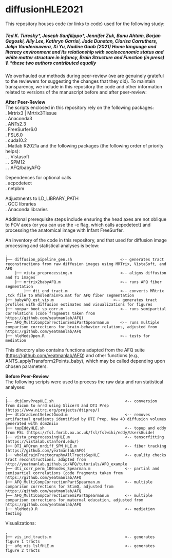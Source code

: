 # diffusionHLE2021

This repository houses code (or links to code) used for the following study:

##### *Ted K. Turesky\*, Joseph Sanfilippo\*, Jennifer Zuk, Banu Ahtam, Borjan Gagoski, Ally Lee, Kathryn Garrisi, Jade Dunstan, Clarisa Carruthers, Jolijn Vanderauwera, Xi Yu, Nadine Gaab (2021) Home language and literacy environment and its relationship with socioeconomic status and white matter structure in infancy, Brain Structure and Function (in press)*   \\\  \*these two authors contributed equally

We overhauled our methods during peer-review (we are genuinely grateful to the reviewers for suggesting the changes that they did). To maintain transparency, we include in this repository the code and other information related to versions of the manuscript before and after peer-review:

**After Peer-Review**  
The scripts enclosed in this repository rely on the following packages:  
. Mrtrix3 | Mrtrix3Tissue  
. Anaconda3  
. ANTs2.3  
. FreeSurfer6.0  
. FSL6.0  
. cuda10.2  
. Matlab R2021a and the following packages (the following order of priority helps):  
. . Vistasoft  
. . SPM12  
. . AFQ/babyAFQ  

Dependences for optional calls  
. acpcdetect  
. netpbm  

Adjustments to LD_LIBRARY_PATH  
. GCC libraries  
. Anaconda libraries  

Additional prerequisite steps include ensuring the head axes are not oblique to FOV axes (or you can use the -c flag, which calls acpcdetect) and processing the anatomical image with Infant FreeSurfer.

An inventory of the code in this repository, and that used for diffusion image processing and statistical analyses is below:

    .
    ├── diffusion_pipeline_gen.sh                     <-- generates tract reconstructions from raw diffusion images using MRTrix, VistaSoft, and AFQ
        ├── vista_preprocessing.m                     <-- aligns diffusion and T1 images
        ├── mrtrix2babyAFQ.m                          <-- runs AFQ fiber segmentation
            ├── dti_end_tract.m                       <-- converts MRtrix .tck file to WholeBrainFG.mat for AFQ fiber segmentation
    ├── babyAFQ_est_vis.m                          <-- generates tract profiles with diffusion estimates and visualizations for figures
    ├── nonpar_boot_sp_corr.m                         <-- runs semipartial correlations (code fragments taken from https://github.com/yeatmanlab/AFQ) 
    ├── AFQ_MultiCompCorrectionSemiPartSpearman.m     <-- runs multiple comparison corrections for brain-behavior relations, adjusted from https://github.com/yeatmanlab/AFQ
    ├── hleMedsOpen.R                                 <-- tests for mediation

This directory also contains functions adapted from the AFQ suite (https://github.com/yeatmanlab/AFQ) and other functions (e.g., ANTS_applyTransform2Points_baby), which may be called depending upon chosen parameters.

**Before Peer-Review**  
The following scripts were used to process the raw data and run statistical analyses:

    .
    ├── dtiConvPrepHLE.sh                               <-- conversion from dicom to nrrd using Slicer4 and DTI Prep (https://www.nitrc.org/projects/dtiprep/)
    ├── dtiGradientSelectGood.m                         <-- removes artifactual gradients identified by DTI Prep. New 4D diffusion volumes generated with dcm2niix
    ├── topEddyHLE.sh                                   <-- topup and eddy from FSL (https://fsl.fmrib.ox.ac.uk/fsl/fslwiki/eddy/UsersGuide)  
    ├── vista_preprocessingHLE.m                        <-- tensorfitting (https://vistalab.stanford.edu/)
    ├── DTI_AFQrun_mrdiff_SPM_HLE.m                     <-- fiber tracking (https://github.com/yeatmanlab/AFQ)
    ├── wholeBrainTractographyAllTractsSepHLE           <-- quality checks tract reconstructions. adapted from http://yeatmanlab.github.io/AFQ/tutorials/AFQ_example
    ├── dti_corr_perm_100nodes_Spearman.m               <-- partial and semipartial correlations (code fragments taken from https://github.com/yeatmanlab/AFQ 
    ├── AFQ_MultiCompCorrectionPartSpearman.m           <-- multiple comparison corrections for StimQ, adjusted from https://github.com/yeatmanlab/AFQ   
    ├── AFQ_MultiCompCorrectionSemiPartSpearman.m       <-- multiple comparison corrections for maternal education, adjusted from https://github.com/yeatmanlab/AFQ
    ├── hleMedsO.R                                      <-- mediation testing 
    
    
Visualizations:

    .
    ├── vis_ind_tracts.m                                <-- generates figure 1 tracts
    ├── afq_vis_lslfHLE.m                               <-- generates figure 2 tracts

